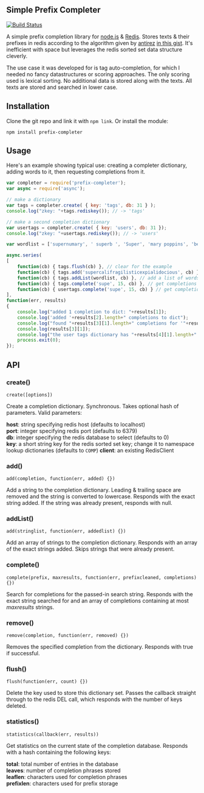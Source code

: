 ## Simple Prefix Completer

[![Build Status](https://secure.travis-ci.org/ceejbot/prefix-completer.png)](http://travis-ci.org/ceejbot/prefix-completer)

A simple prefix completion library for [node.js](http://nodejs.org/) & [Redis](http://redis.io/). Stores texts & their prefixes in redis according to the algorithm given by [antirez](https://github.com/antirez) [in this gist](https://gist.github.com/574044). It's inefficient with space but leverages the redis sorted set data structure cleverly.

The use case it was developed for is tag auto-completion, for which I needed no fancy datastructures or scoring approaches. The only scoring used is lexical sorting. No additional data is stored along with the texts. All texts are stored and searched in lower case.

## Installation

Clone the git repo and link it with `npm link`. Or install the module:

`npm install prefix-completer`

## Usage

Here's an example showing typical use: creating a completer dictionary,
adding words to it, then requesting completions from it.

```javascript
var completer = require('prefix-completer');
var async = require('async');

// make a dictionary
var tags = completer.create( { key: 'tags', db: 31 } );
console.log("zkey: "+tags.rediskey()); // -> 'tags'

// make a second completion dictionary
var usertags = completer.create( { key: 'users', db: 31 });
console.log("zkey: "+usertags.rediskey()); // -> 'users'

var wordlist = ['supernumary', ' superb ', 'Super', 'mary poppins', 'bert the sweep', 'codfish', 'sugar'];

async.series(
[
	function(cb) { tags.flush(cb) }, // clear for the example
	function(cb) { tags.add('supercalifragilisticexpialidocious', cb) }, // add a single word
	function(cb) { tags.addList(wordlist, cb) }, // add a list of words
	function(cb) { tags.complete('supe', 15, cb) }, // get completions for a prefix
	function(cb) { usertags.complete('supe', 15, cb) } // get completions from another dictionary
],
function(err, results)
{
	console.log("added 1 completion to dict: "+results[1]);
	console.log('added '+results[2].length+" completions to dict");
	console.log("found "+results[3][1].length+" completions for '"+results[3][0]+"':");
	console.log(results[3][1]);
	console.log("the user tags dictionary has "+results[4][1].length+" completions for 'supe'");
	process.exit(0);
});
```

## API

### create()

`create([options])`

Create a completion dictionary. Synchronous. Takes optional hash of parameters. Valid parameters:

__host__: string specifying redis host (defaults to localhost)  
__port__: integer specifying redis port (defaults to 6379)  
__db__: integer specifying the redis database to select (defaults to 0)  
__key__: a short string key for the redis sorted set key; change it to namespace lookup dictionaries (defaults to `COMP`)
__client__: an existing RedisClient


### add()

`add(completion, function(err, added) {})`

Add a string to the completion dictionary. Leading & trailing space are removed and the string is converted to lowercase. Responds with the exact string added. If the string was already present, responds with null.

### addList()

`add(stringlist, function(err, addedlist) {})`

Add an array of strings to the completion dictionary. Responds with an array of the exact strings added. Skips strings that were already present.

### complete()

`complete(prefix, maxresults, function(err, prefixcleaned, completions) {})`

Search for completions for the passed-in search string. Responds with the exact string searched for and an array of completions containing at most *maxresults* strings.

### remove()

`remove(completion, function(err, removed) {})`

Removes the specified completion from the dictionary. Responds with true if successful.

### flush()

`flush(function(err, count) {})`

Delete the key used to store this dictionary set. Passes the callback straight through to the redis DEL call, which responds with the number of keys deleted.

### statistics()

`statistics(callback(err, results))`

Get statistics on the current state of the completion database. Responds with a hash containing the following keys:

__total__: total number of entries in the database  
__leaves__: number of completion phrases stored  
__leaflen__: characters used for completion phrases  
__prefixlen__: characters used for prefix storage
